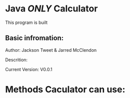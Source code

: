# Java *ONLY* Calculator

This program is built 




## Basic infromation:

Author: Jackson Tweet & Jarred McClendon

Descrition: 

Current Version: V0.0.1





# Methods Caculator can use:
